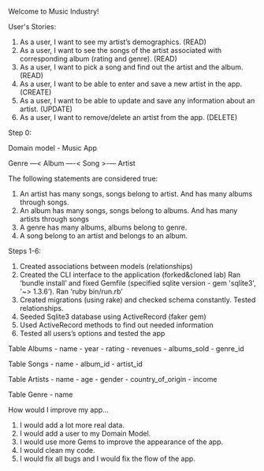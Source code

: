 Welcome to Music Industry!

User's Stories:

1. As a user, I want to see my artist’s demographics. (READ)
2. As a user, I want to see the songs of the artist associated with corresponding album (rating and genre). (READ)
3. As a user, I want to pick a song and find out the artist and the album. (READ)
4. As a user, I want to be able to enter and save a new artist in the app. (CREATE)
5. As a user, I want to be able to update and save any information about an artist. (UPDATE)
6. As a user, I want to remove/delete an artist from the app. (DELETE)

Step 0:

Domain model - Music App

Genre —< Album —-< Song >-— Artist

The following statements are considered true:
1. An artist has many songs, songs belong to artist. And has many albums through songs.
2. An album has many songs, songs belong to albums. And has many artists through songs
3. A genre has many albums, albums belong to genre.
4. A song belong to an artist and belongs to an album.

Steps 1-6:

1. Created associations between models (relationships)
2. Created the CLI interface to the application (forked&cloned lab)
Ran ‘bundle install’ and fixed Gemfile (specified sqlite version - gem 'sqlite3', '~> 1.3.6’). Ran ‘ruby bin/run.rb’
3. Created migrations (using rake) and checked schema constantly. Tested relationships.
4. Seeded Sqlite3 database using ActiveRecord (faker gem)
5. Used ActiveRecord methods to find out needed information
6. Tested all users’s options and tested the app

Table Albums
    - name
  	- year
  	- rating
  	- revenues
  	- albums_sold
  	- genre_id

  Table Songs
  	- name
  	- album_id
  	- artist_id

Table Artists
  	- name
  	- age
  	- gender
  	- country_of_origin
  	- income

Table Genre
    - name

How would I improve my app...

1. I would add a lot more real data.
2. I would add a user to my Domain Model.
3. I would use more Gems to improve the appearance of the app.
4. I would clean my code.
5. I would fix all bugs and I would fix the flow of the app.
